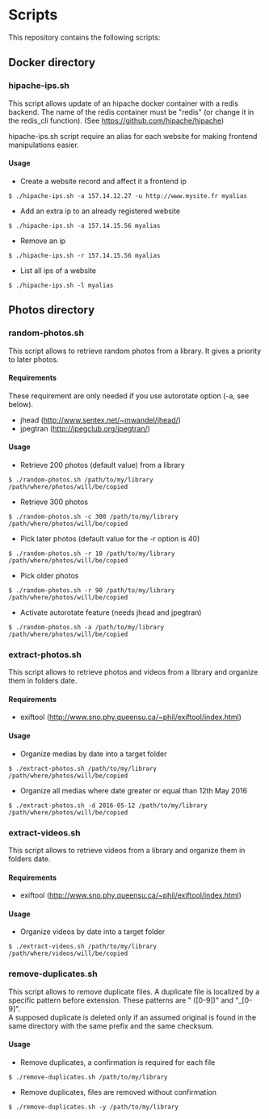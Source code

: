 # Scripts

This repository contains the following scripts:

## Docker directory

### hipache-ips.sh

This script allows update of an hipache docker container with a redis backend.
The name of the redis container must be "redis" (or change it in the redis_cli function).
(See https://github.com/hipache/hipache)


hipache-ips.sh script require an alias for each website for making frontend manipulations easier.

#### Usage
* Create a website record and affect it a frontend ip
```
$ ./hipache-ips.sh -a 157.14.12.27 -u http://www.mysite.fr myalias
```
* Add an extra ip to an already registered website
```
$ ./hipache-ips.sh -a 157.14.15.56 myalias
```
* Remove an ip
```
$ ./hipache-ips.sh -r 157.14.15.56 myalias
```
* List all ips of a website
```
$ ./hipache-ips.sh -l myalias
```

## Photos directory

### random-photos.sh

This script allows to retrieve random photos from a library. It gives a priority to later photos.

#### Requirements

These requirement are only needed if you use autorotate option (-a, see below).

* jhead (http://www.sentex.net/~mwandel/jhead/)
* jpegtran (http://jpegclub.org/jpegtran/)

#### Usage

* Retrieve 200 photos (default value) from a library
```
$ ./random-photos.sh /path/to/my/library /path/where/photos/will/be/copied
```

* Retrieve 300 photos
```
$ ./random-photos.sh -c 300 /path/to/my/library /path/where/photos/will/be/copied
```

* Pick later photos (default value for the -r option is 40)
```
$ ./random-photos.sh -r 10 /path/to/my/library /path/where/photos/will/be/copied
```

* Pick older photos
```
$ ./random-photos.sh -r 90 /path/to/my/library /path/where/photos/will/be/copied
```

* Activate autorotate feature (needs jhead and jpegtran)
```
$ ./random-photos.sh -a /path/to/my/library /path/where/photos/will/be/copied
```

### extract-photos.sh

This script allows to retrieve photos and videos from a library and organize them in folders date.

#### Requirements

* exiftool (http://www.sno.phy.queensu.ca/~phil/exiftool/index.html)

#### Usage

* Organize medias by date into a target folder
```
$ ./extract-photos.sh /path/to/my/library /path/where/photos/will/be/copied
```

* Organize all medias where date greater or equal than 12th May 2016
```
$ ./extract-photos.sh -d 2016-05-12 /path/to/my/library /path/where/photos/will/be/copied
```

### extract-videos.sh

This script allows to retrieve videos from a library and organize them in folders date.

#### Requirements

* exiftool (http://www.sno.phy.queensu.ca/~phil/exiftool/index.html)

#### Usage

* Organize videos by date into a target folder
```
$ ./extract-videos.sh /path/to/my/library /path/where/videos/will/be/copied
```

### remove-duplicates.sh

This script allows to remove duplicate files. A duplicate file is localized by a specific pattern before extension. These patterns are " ([0-9])" and "_[0-9]".  
A supposed duplicate is deleted only if an assumed original is found in the same directory with the same prefix and the same checksum.

#### Usage

* Remove duplicates, a confirmation is required for each file
```
$ ./remove-duplicates.sh /path/to/my/library
```

* Remove duplicates, files are removed without confirmation
```
$ ./remove-duplicates.sh -y /path/to/my/library
```
